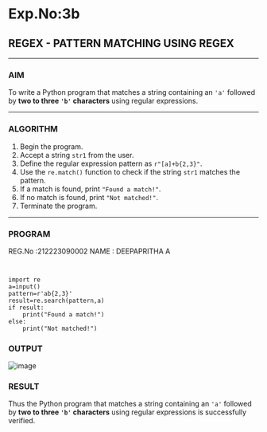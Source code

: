 # Exp.No:3b  
## REGEX - PATTERN MATCHING USING REGEX

---

### AIM  
To write a Python program that matches a string containing an `'a'` followed by **two to three `'b'` characters** using regular expressions.

---

### ALGORITHM

1. Begin the program.  
2. Accept a string `str1` from the user.  
3. Define the regular expression pattern as `r"[a]+b{2,3}"`.  
4. Use the `re.match()` function to check if the string `str1` matches the pattern.  
5. If a match is found, print `"Found a match!"`.  
6. If no match is found, print `"Not matched!"`.  
7. Terminate the program.

---

### PROGRAM
REG.No :212223090002
NAME : DEEPAPRITHA A
```


import re
a=input()
pattern=r'ab{2,3}'
result=re.search(pattern,a)
if result:
    print("Found a match!")
else:
    print("Not matched!")
 ```   
### OUTPUT
![image](https://github.com/user-attachments/assets/e32f9d76-cb05-49a3-b13e-b856c6f4a37c)


### RESULT
Thus the Python program that matches a string containing an `'a'` followed by **two to three `'b'` characters** using regular expressions is successfully verified.
